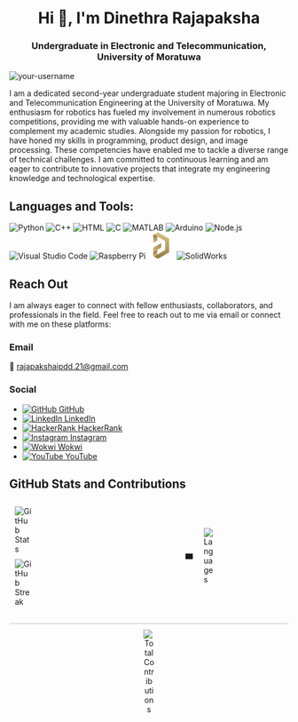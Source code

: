 <h1 align="center">Hi 👋, I'm Dinethra Rajapaksha</h1>
<h3 align="center">Undergraduate in Electronic and Telecommunication, University of Moratuwa</h3>

<!-- Profile Views -->
<p>
  <img src="https://komarev.com/ghpvc/?username=your-username&label=Profile%20views&color=0e75b6&style=flat" alt="your-username" />
</p>

<!-- Introduction -->
<p>
  I am a dedicated second-year undergraduate student majoring in Electronic and Telecommunication Engineering at the University of Moratuwa. My enthusiasm for robotics has fueled my involvement in numerous robotics competitions, providing me with valuable hands-on experience to complement my academic studies. Alongside my passion for robotics, I have honed my skills in programming, product design, and image processing. These competencies have enabled me to tackle a diverse range of technical challenges. I am committed to continuous learning and am eager to contribute to innovative projects that integrate my engineering knowledge and technological expertise.
</p>




<!-- Languages and Tools -->
<h2>Languages and Tools:</h2>
<p>
  <img src="https://img.icons8.com/color/48/000000/python.png" alt="Python"/>
  <img src="https://img.icons8.com/color/48/000000/c-plus-plus-logo.png" alt="C++"/>
  <img src="https://img.icons8.com/color/48/000000/html-5.png" alt="HTML"/>
  <img src="https://img.icons8.com/color/48/000000/c-programming.png" alt="C"/>
  <img src="https://upload.wikimedia.org/wikipedia/commons/2/21/Matlab_Logo.png" alt="MATLAB" width="48" height="48"/>
  <img src="https://img.icons8.com/color/48/000000/arduino.png" alt="Arduino"/>
  <img src="https://img.icons8.com/color/48/000000/nodejs.png" alt="Node.js"/>
  <img src="https://img.icons8.com/color/48/000000/visual-studio-code-2019.png" alt="Visual Studio Code"/>
  <img src="https://img.icons8.com/color/48/000000/raspberry-pi.png" alt="Raspberry Pi"/>
  <img src="https://github.com/github/explore/raw/main/topics/altium-designer/altium-designer.png" alt="Altium" width="48" height="48"/>
  <img src="https://img.icons8.com/color/48/000000/solidworks.png" alt="SolidWorks"/>
</p>

<!-- Reach Out -->
<h2>Reach Out</h2>
<p>
  I am always eager to connect with fellow enthusiasts, collaborators, and professionals in the field. Feel free to reach out to me via email or connect with me on these platforms:
</p>

<!-- Main Contact -->
<h3>Email</h3>
<p>
  📧 <a href="rajapakshaipdd.21@gmail.com">rajapakshaipdd.21@gmail.com</a>
</p>

<!-- Social Links -->
<h3>Social</h3>
<ul>
  <li>
    <a href="https://github.com/DinethraDivanjana2001"><img src="https://img.icons8.com/fluent/24/000000/github.png" alt="GitHub"/> GitHub</a>
  </li>
  <li>
    <a href="https://www.linkedin.com/in/dinethra-rajapaksha-570b67229/"><img src="https://img.icons8.com/fluent/24/000000/linkedin.png" alt="LinkedIn"/> LinkedIn</a>
  </li>
  <li>
    <a href="https://www.hackerrank.com/profile/divanjanad"><img src="https://img.icons8.com/windows/24/000000/hackerrank.png" alt="HackerRank"/> HackerRank</a>
  </li>
  <li>
    <a href=" "><img src="https://img.icons8.com/fluent/24/000000/instagram-new.png" alt="Instagram"/> Instagram</a>
  </li>
  <li>
    <a href="https://wokwi.com/makers/dinethra_divanjana"><img src="https://img.icons8.com/color/24/000000/wokwi.png" alt="Wokwi"/> Wokwi</a>
  </li>
  <li>
    <a href="https://www.youtube.com/channel/UCSnfmMG5RRsZkcgZuRRlQRw"><img src="https://img.icons8.com/fluent/24/000000/youtube-play.png" alt="YouTube"/> YouTube</a>
  </li>
</ul>





<!-- GitHub Stats and Contributions Section -->
<h2>GitHub Stats and Contributions</h2>

<div style="display: flex; flex-wrap: wrap; justify-content: space-between; align-items: center; border-bottom: 2px solid #ddd; padding-bottom: 20px;">

  <!-- Left Side: GitHub Stats and Contributions -->
  <div style="flex: 2; margin: 10px;">
    <!-- GitHub Stats Card -->
    <div style="margin-bottom: 10px;">
      <img src="https://github-readme-stats.vercel.app/api?username=DinethraDivanjana2001&show_icons=true&theme=dark&hide_border=true" alt="GitHub Stats" style="width: 60%; max-width: 30px; height: auto;" />
    </div>
    <!-- GitHub Streak Stats -->
    <div>
      <img src="https://github-readme-streak-stats.herokuapp.com/?user=DinethraDivanjana2001&theme=dark&hide_border=true" alt="GitHub Streak" style="width: 60%; max-width: 30px; height: auto;" />
    </div>
  </div>

  <!-- Divider Line -->
  <div style="flex: 0.1; text-align: center; margin: 10px;">
    <hr style="border: none; border-left: 2px solid #ddd; height: 10px;" />
  </div>

  <!-- Right Side: Top Languages -->
  <div style="flex: 1; margin: 10px;">
    <img src="https://github-readme-stats.vercel.app/api/top-langs/?username=DinethraDivanjana2001&layout=compact&theme=dark&hide_border=true" alt="Languages" style="width: 60%; max-width: 20px; height: auto;" />
  </div>

</div>

<!-- Total Contributions Badge -->
<div style="text-align: center; margin: 10px;">
  <img src="https://img.shields.io/github/contributors/DinethraDivanjana2001/your-repo?style=flat-square&color=blue" alt="Total Contributions" style="max-width: 20px; height: suto;" />
</div>




